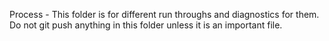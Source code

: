 Process - This folder is for different run throughs and diagnostics for them. Do not git push anything in this folder unless it is an important file.
